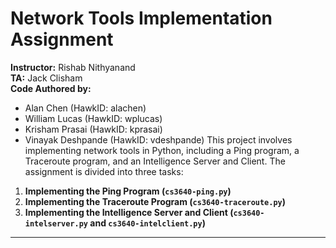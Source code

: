 # Network Tools Implementation Assignment

**Instructor:** Rishab Nithyanand  
**TA:** Jack Clisham  
**Code Authored by:**  
- Alan Chen (HawkID: alachen)  
- William Lucas (HawkID: wplucas)  
- Krisham Prasai (HawkID: kprasai)  
- Vinayak Deshpande (HawkID: vdeshpande)
This project involves implementing network tools in Python, including a Ping program, a Traceroute program, and an Intelligence Server and Client. The assignment is divided into three tasks:

1. **Implementing the Ping Program (`cs3640-ping.py`)**
2. **Implementing the Traceroute Program (`cs3640-traceroute.py`)**
3. **Implementing the Intelligence Server and Client (`cs3640-intelserver.py` and `cs3640-intelclient.py`)**

---
